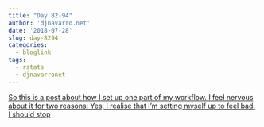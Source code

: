 ```yaml
---
title: "Day 82-94"
author: 'djnavarro.net'
date: '2018-07-28'
slug: day-8294
categories:
  - bloglink
tags:
  - rstats
  - djnavarronet
---
```


[So this is a post about how I set up one part of my workflow. I feel nervous about it for two reasons: Yes, I realise that I’m setting myself up to feel bad. I should stop<i class="fas fa-external-link-alt"></i>](https://djnavarro.net/post/2018-07-28-workflow/)

